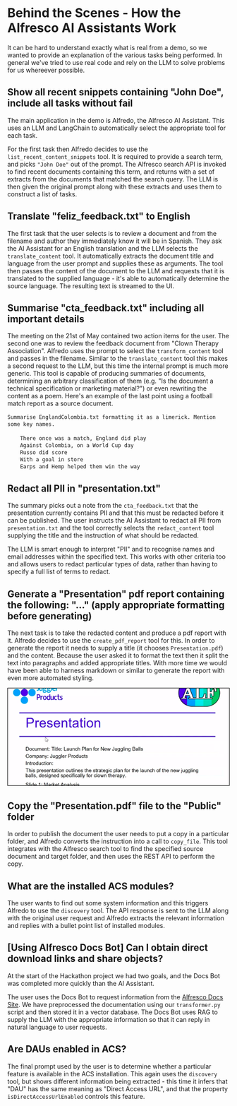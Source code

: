 # Behind the Scenes - How the Alfresco AI Assistants Work

It can be hard to understand exactly what is real from a demo, so we wanted to provide an explanation of the various tasks being performed. In general we've tried to use real code and rely on the LLM to solve problems for us whereever possible.

## Show all recent snippets containing "John Doe", include all tasks without fail

The main application in the demo is Alfredo, the Alfresco AI Assistant. This uses an LLM and LangChain to automatically select the appropriate tool for each task.

For the first task then Alfredo decides to use the `list_recent_content_snippets` tool. It is required to provide a search term, and picks `"John Doe"` out of the prompt. The Alfresco search API is invoked to find recent documents containing this term, and returns with a set of extracts from the documents that matched the search query. The LLM is then given the original prompt along with these extracts and uses them to construct a list of tasks.

## Translate "feliz_feedback.txt" to English

The first task that the user selects is to review a document and from the filename and author they immediately know it will be in Spanish. They ask the AI Assistant for an English translation and the LLM selects the `translate_content` tool. It automatically extracts the document title and language from the user prompt and supplies these as arguments. The tool then passes the content of the document to the LLM and requests that it is translated to the supplied language - it's able to automatically determine the source language. The resulting text is streamed to the UI.

## Summarise "cta_feedback.txt" including all important details

The meeting on the 21st of May contained two action items for the user. The second one was to review the feedback document from "Clown Therapy Association". Alfredo uses the prompt to select the `transform_content` tool and passes in the filename. Similar to the `translate_content` tool this makes a second request to the LLM, but this time the internal prompt is much more generic. This tool is capable of producing summaries of documents, determining an arbitrary classification of them (e.g. "Is the document a technical specification or marketing material?") or even rewriting the content as a poem. Here's an example of the last point using a football match report as a source document.

```
Summarise EnglandColombia.txt formatting it as a limerick. Mention some key names.

    There once was a match, England did play
    Against Colombia, on a World Cup day
    Russo did score
    With a goal in store
    Earps and Hemp helped them win the way
```

## Redact all PII in "presentation.txt"

The summary picks out a note from the `cta_feedback.txt` that the presentation currently contains PII and that this must be redacted before it can be published. The user instructs the AI Assistant to redact all PII from `presentation.txt` and the tool correctly selects the `redact_content` tool supplying the title and the instruction of what should be redacted.

The LLM is smart enough to interpret "PII" and to recognise names and email addresses within the specified text. This works with other criteria too and allows users to redact particular types of data, rather than having to specify a full list of terms to redact.

## Generate a "Presentation" pdf report containing the following: "..." (apply appropriate formatting before generating)

The next task is to take the redacted content and produce a pdf report with it. Alfredo decides to use the `create_pdf_report` tool for this. In order to generate the report it needs to supply a title (it chooses `Presentation.pdf`) and the content. Because the user asked it to format the text then it split the text into paragraphs and added appropriate titles. With more time we would have been able to harness markdown or similar to generate the report with even more automated styling.

![Presentation screenshot](docs/presentation.png)

## Copy the "Presentation.pdf" file to the "Public" folder

In order to publish the document the user needs to put a copy in a particular folder, and Alfredo converts the instruction into a call to `copy_file`. This tool integrates with the Alfresco search tool to find the specified source document and target folder, and then uses the REST API to perform the copy.

## What are the installed ACS modules?

The user wants to find out some system information and this triggers Alfredo to use the `discovery` tool. The API response is sent to the LLM along with the original user request and Alfredo extracts the relevant information and replies with a bullet point list of installed modules.

## [Using Alfresco Docs Bot] Can I obtain direct download links and share objects?

At the start of the Hackathon project we had two goals, and the Docs Bot was completed more quickly than the AI Assistant.

The user uses the Docs Bot to request information from the [Alfresco Docs Site](https://docs.alfresco.com/). We have preprocessed the documentation using our `transformer.py` script and then stored it in a vector database. The Docs Bot uses RAG to supply the LLM with the appropriate information so that it can reply in natural language to user requests.

## Are DAUs enabled in ACS?

The final prompt used by the user is to determine whether a particular feature is available in the ACS installation. This again uses the `discovery` tool, but shows different information being extracted - this time it infers that "DAU" has the same meaning as "Direct Access URL", and that the property `isDirectAccessUrlEnabled` controls this feature.
